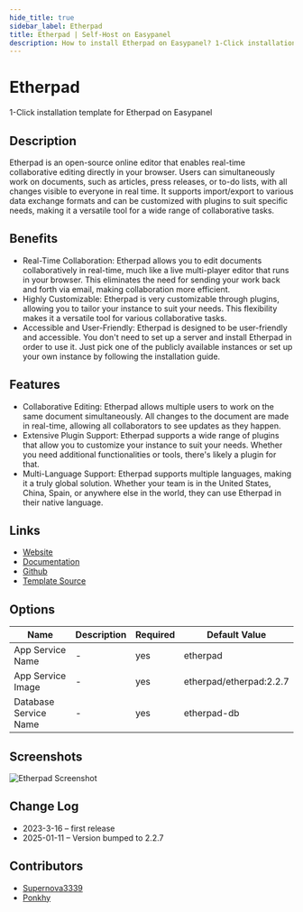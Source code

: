 ```yaml
---
hide_title: true
sidebar_label: Etherpad
title: Etherpad | Self-Host on Easypanel
description: How to install Etherpad on Easypanel? 1-Click installation template for Etherpad on Easypanel
---
```


<!-- generated -->

# Etherpad

1-Click installation template for Etherpad on Easypanel

## Description

Etherpad is an open-source online editor that enables real-time collaborative editing directly in your browser. Users can simultaneously work on documents, such as articles, press releases, or to-do lists, with all changes visible to everyone in real time. It supports import/export to various data exchange formats and can be customized with plugins to suit specific needs, making it a versatile tool for a wide range of collaborative tasks.

## Benefits

- Real-Time Collaboration: Etherpad allows you to edit documents collaboratively in real-time, much like a live multi-player editor that runs in your browser. This eliminates the need for sending your work back and forth via email, making collaboration more efficient.
- Highly Customizable: Etherpad is very customizable through plugins, allowing you to tailor your instance to suit your needs. This flexibility makes it a versatile tool for various collaborative tasks.
- Accessible and User-Friendly: Etherpad is designed to be user-friendly and accessible. You don't need to set up a server and install Etherpad in order to use it. Just pick one of the publicly available instances or set up your own instance by following the installation guide.

## Features

- Collaborative Editing: Etherpad allows multiple users to work on the same document simultaneously. All changes to the document are made in real-time, allowing all collaborators to see updates as they happen.
- Extensive Plugin Support: Etherpad supports a wide range of plugins that allow you to customize your instance to suit your needs. Whether you need additional functionalities or tools, there's likely a plugin for that.
- Multi-Language Support: Etherpad supports multiple languages, making it a truly global solution. Whether your team is in the United States, China, Spain, or anywhere else in the world, they can use Etherpad in their native language.

## Links

- [Website](https://etherpad.org)
- [Documentation](https://etherpad.org/doc/v1.8.18/)
- [Github](https://github.com/ether/etherpad-lite)
- [Template Source](https://github.com/easypanel-io/templates/tree/main/templates/etherpad)

## Options

Name | Description | Required | Default Value
-|-|-|-
App Service Name | - | yes | etherpad
App Service Image | - | yes | etherpad/etherpad:2.2.7
Database Service Name | - | yes | etherpad-db

## Screenshots

![Etherpad Screenshot](./assets/screenshot.png)

## Change Log

- 2023-3-16 – first release
- 2025-01-11 – Version bumped to 2.2.7

## Contributors

- [Supernova3339](https://github.com/Supernova3339)
- [Ponkhy](https://github.com/Ponkhy)
